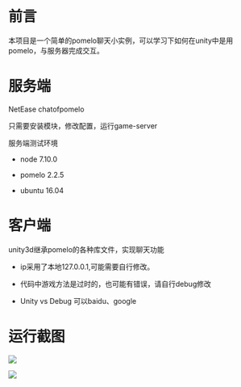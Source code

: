 前言
===
本项目是一个简单的pomelo聊天小实例，可以学习下如何在unity中是用pomelo，与服务器完成交互。


服务端
===
NetEase chatofpomelo

只需要安装模块，修改配置，运行game-server

服务端测试环境

* node 7.10.0 

* pomelo 2.2.5 

* ubuntu 16.04

客户端
===
unity3d继承pomelo的各种库文件，实现聊天功能


* ip采用了本地127.0.0.1,可能需要自行修改。

* 代码中游戏方法是过时的，也可能有错误，请自行debug修改

* Unity vs Debug 可以baidu、google


运行截图
===

![](http://i.imgur.com/INhiuuY.png)

![](http://i.imgur.com/FkQOtvS.png)

